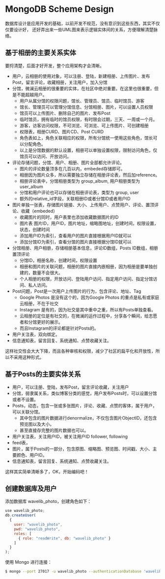 MongoDB Scheme Design
=====================

数据库设计是应用开发的基础，以前开发不规范，没有意识到这些东西，其实不仅仅要设计好，
还好弄出来一些UML图来表示逻辑实体间的关系，方便理解清楚脉络。

基于相册的主要关系实体
-------------------

要捋清楚，后面才好开发，整个应用架构才会清晰。  

- 用户，云相册的使用对象，可以注册、登陆，新建相册、上传图片、发布Post，留言评论，收藏相册，关注用户，加入分馆  
- 分馆，微澜云相册的很重要的实体，在社区中绝对重要。在这里也很重要，但是不能超越用户。
  - 用户从属分馆的权限问题，馆长、管理员、馆员、临时馆员、游客  
  - 馆长、管理员可以管理分馆信息、分馆相册、图片，可以设置人员权限
  - 馆员可以上传图片、删除自己的图片、发布Post
  - 临时馆员，拥有临时的馆员权限，有时限会过期，三天、一周或一个月。
  - 游客，访客访问权限，不可浏览、可浏览、可上传图片、可创建相册
  - 权限表，相册CURD、图片CD、Post CURD
  - 角色表如上，角色关联相应的权限，所有分馆统一使用这些角色，馆长可以分配角色。
  - 以上是分馆数据的默认设置，相册可以单独设置权限，限制访问角色，仅馆员可以访问、开放访问。
- 评论存储问题，分馆、用户、相册、图片全部都允许评论。
  - 图片的评论数量顶多在几百以内，embeded存储即可。
  - 相册因为图片众多，所以需要独立存储在相册评论表，然后加reference。
  - 相册评论表中，分馆相册类型为 group_album, 用户相册类型为 user_album
  - 分馆和用户评论也可以存储在相册评论表，类型为 group, user
  - 额外的relative_id字段，关联相册ID或者分馆ID或者用户ID 
- 图片单独一张表，存储图片链接、大小、上传用户、点赞用户、评论、置顶评论、收藏（embeded）
  - 收藏图片的同时，用户表里也添加收藏数据图片的ID  
  - 图片表  图片ID，用户ID，图片地址，缩略图地址，创建时间，权限设置，状态，创建时间   
  - 添加用户ID为索引，查看用户的图片直接根据用户ID就可以 
  - 添加分馆ID为索引，查看分馆的图片直接根据分馆ID就可以 
- 分馆相册、用户相册，存储相册基本信息，评论ID数组，Posts ID数组，相册置顶评论
  - 分馆ID，相册名称，创建时间，权限设置
  - 相册和图片的关联问题，相册的图片直接内嵌相册，因为相册是要单独创建的，数量不会很大。
  - 个人相册的权限，开放访问、登陆用户访问、指定用户访问、指定分馆访问、私人访问。
- Post问题，Post是一次用户上传图片的行为，包含评论、地址、Tag
  - Google Photos 是没有这个的，因为Google Photos 的重点是私有或家庭云相册，不在于社交
  - Instagram 是有的，因为社交是其中重中之重，所以有Posts单独查看。
  - 云相册的定位是有社交的，在微澜的运作过程中，分享各个瞬间，给志愿者和分馆更好的展示。
  - 而且Instagram的评论都是针对Posts的。
- 用户关注表，双向绑定。
- 信息通知表，留言回复、系统通知、点赞收藏关注。

这样社交性会大大下降，而且各种审核和权限，减少了社区的扁平化和开放性，所以不采用这种形式。

基于Posts的主要实体关系
--------------------

- 用户，可以注册、登陆，发布Post，留言评论收藏，关注用户
- 分馆，弱隶属关系，类似博客分类的感觉，用户发布Posts时，可以设置分馆或者不设置。 
- Posts，动态，包含一张或多张图片，评论、收藏、点赞的客体，属于用户，可以关联分馆。
  - 其中包含的图片数据进行denormalize，不仅包含图片ObjectID，还包含预览图以及大小。 
  - 甚至直接存完整的图片数据也可以。  
- 用户关注表，关注用户ID，被关注用户ID follower, following
- feed表，
- 图片，属于Posts的一部分，包含原图、缩略图、预览图、时间戳、大小、主要颜色、用户ID。
- 信息通知表，留言回复、系统通知、点赞收藏关注。

这样其实简单清晰多了，OK，开始编码吧！    


创建数据库及用户
--------------


添加数据库 wavelib_photo，创建角色如下：

```js
use wavelib_photo;
db.createUser(
  {
    user: "wavelib_photo",
    pwd: "wavelib_photo",
    roles: [
      { role: "readWrite", db: "wavelib_photo" }
    ]
  }
);
```

使用 Mongo 进行连接：
```sh
$ mongo --port 27017 -u wavelib_photo --authenticationDatabase 'wavelib_photo'
```
